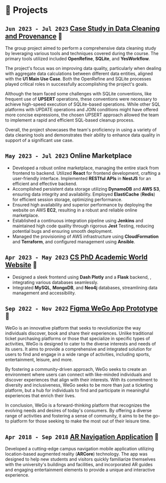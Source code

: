 # 🧪 Projects

## `Jun 2023 - Jul 2023` [Case Study in Data Cleaning and Provenance](https://github.com/willychang21/Case-Study-in-Data-Cleaning-and-Provenance) 🔗
The group project aimed to perform a comprehensive data cleaning study by leveraging various tools and techniques covered during the course. The primary tools utilized included **OpenRefine**, **SQLite**, and **YesWorkflow**.

The project's focus was on improving data quality, particularly when dealing with aggregate data calculations between different data entities, aligned with the **U1 Main Use Case**. Both the OpenRefine and SQLite processes played critical roles in successfully accomplishing the project's goals.

Although the team faced some challenges with SQLite conventions, like frequent use of **UPSERT** operations, these conventions were necessary to achieve high-speed execution of SQLite-based operations. While other SQL platforms with UPDATE operations and JOIN conditions might have offered more concise expressions, the chosen UPSERT approach allowed the team to implement a rapid and efficient SQL-based cleanup process.

Overall, the project showcases the team's proficiency in using a variety of data cleaning tools and demonstrates their ability to enhance data quality in support of a significant use case.

## `May 2023 - Jul 2023` Online Marketplace
- Developed a robust online marketplace, managing the entire stack from frontend to backend. Utilized **React** for frontend development, crafting a user-friendly interface. Implemented **RESTful** **APIs** in **NestJS** for an efficient and effective backend.
- Accomplished persistent data storage utilizing **DynamoDB** and **AWS S3**, ensuring data integrity and availability. Employed **ElastiCache** (**Redis**) for efficient session storage, optimizing performance.
- Ensured high availability and superior performance by deploying the website on AWS **EC2**, resulting in a robust and reliable online marketplace.
- Established a continuous integration pipeline using **Jenkins** and maintained high code quality through rigorous **Jest** Testing, reducing potential bugs and ensuring smooth deployment.
- Managed the provisioning of AWS infrastructure using **CloudFormation** and **Terraform**, and configured management
using **Ansible**.

## `Apr 2023 - May 2023` [CS PhD Academic World Website](https://github.com/willychang21/CS-PhD-Academic-World-Website) 🔗
- Designed a sleek frontend using **Dash Plotly** and a **Flask** backend, , integrating various databases seamlessly.
- Integrated **MySQL**, **MongoDB**, and **Neo4j** databases, streamlining data management and accessibility.

## `Sep 2022 - Nov 2022` [Figma WeGo App Prototype](https://www.figma.com/proto/9cIC98crUEni5ljYEr9z5y/WeGo-App-Prototype?type=design&node-id=365-2048&t=z6AfbFUBEdz4DQKC-1&scaling=min-zoom&page-id=333%3A1857&starting-point-node-id=365%3A2048&show-proto-sidebar=1&mode=design) 🔗
WeGo is an innovative platform that seeks to revolutionize the way individuals discover, book and share their experiences. Unlike traditional ticket purchasing platforms or those that specialize in specific types of activities, WeGo is designed to cater to the diverse interests and needs of its users. It aims to provide a comprehensive and integrated solution for users to find and engage in a wide range of activities, including sports, entertainment, leisure, and more.

By fostering a community-driven approach, WeGo seeks to create an environment where users can connect with like-minded individuals and discover experiences that align with their interests. With its commitment to diversity and inclusiveness, WeGo seeks to be more than just a ticketing platform, but a hub for individuals to find and participate in meaningful experiences that enrich their lives.

In conclusion, WeGo is a forward-thinking platform that recognizes the evolving needs and desires of today's consumers. By offering a diverse range of activities and fostering a sense of community, it aims to be the go-to platform for those seeking to make the most out of their leisure time.

## `Apr 2018 - Sep 2018` [AR Navigation Application](https://github.com/willychang21/MapboxARGame) 🔗
Developed a cutting-edge campus navigation mobile application utilizing location-based augmented reality (**ARCore**) technology. The app was designed to help new students and visitors quickly familiarize themselves with the university's buildings and facilities, and incorporated AR guides and engaging entertainment elements to provide a unique and interactive experience.